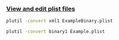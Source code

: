 ### [View and edit plist files](https://osxdaily.com/2016/03/10/convert-plist-file-xml-binary-mac-os-x-plutil/)

```bash
plutil -convert xml1 ExampleBinary.plist

plutil -convert binary1 Example.plist
```
